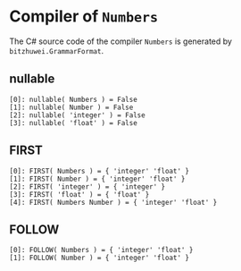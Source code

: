 # Compiler of `Numbers`

The C# source code of the compiler `Numbers` is generated by `bitzhuwei.GrammarFormat`.

## nullable

```
[0]: nullable( Numbers ) = False
[1]: nullable( Number ) = False
[2]: nullable( 'integer' ) = False
[3]: nullable( 'float' ) = False

```

## FIRST

```
[0]: FIRST( Numbers ) = { 'integer' 'float' }
[1]: FIRST( Number ) = { 'integer' 'float' }
[2]: FIRST( 'integer' ) = { 'integer' }
[3]: FIRST( 'float' ) = { 'float' }
[4]: FIRST( Numbers Number ) = { 'integer' 'float' }

```

## FOLLOW

```
[0]: FOLLOW( Numbers ) = { 'integer' 'float' }
[1]: FOLLOW( Number ) = { 'integer' 'float' }

```


